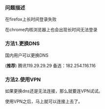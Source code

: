 ### 问题描述

在firefox上长时间登录失败

在chrome内核浏览器上也会出现长时间无法登录



### 方法1.更换DNS

国内用户可以更换DNS

(**推荐**) 腾讯119.29.29.29 备选：182.254.116.116



### 方法2.使用VPN

如果更换dns还是无法连接，那么就要连VPN试试。

使用VPN之后，马上就可以连接上去了。